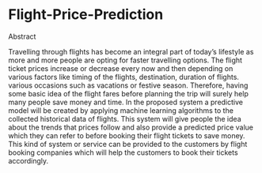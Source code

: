 # Flight-Price-Prediction

Abstract

Travelling through flights has become an integral part of today’s lifestyle as more and more people are opting for faster travelling options. The flight ticket prices increase or decrease every now and then depending on various factors like timing of the flights, destination, duration of flights. various occasions such as vacations or festive season. Therefore, having some basic idea of the flight fares before planning the trip will surely help many people save money and time. In the proposed system a predictive model will be created by applying machine learning algorithms to the collected historical data of flights. This system will give people the idea about the trends that prices follow and also provide a predicted price value which they can refer to before booking their flight tickets to save money. This kind of system or service can be provided to the customers by flight booking companies which will help the customers to book their tickets accordingly.
